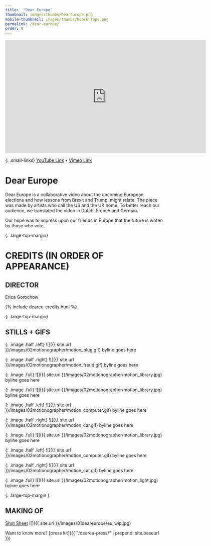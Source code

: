 ```yaml
---
title:  "Dear Europe"
thumbnail: images/thumbs/DearEurope.png
mobile-thumbnail: images/thumbs/DearEurope.png
permalink: /dear-europe/
order: 0
---
```


<div class='embed-container no-bottom-margin'>
    <iframe src="https://player.vimeo.com/video/171939446" width="640" height="360" frameborder="0" webkitallowfullscreen mozallowfullscreen allowfullscreen></iframe>
</div>

{: .small-links}
[YouTube Link](http://vimeo.com/171939446) • [Vimeo Link](http://vimeo.com/171939446)

# Dear Europe
Dear Europe is a collaborative video about the upcoming European elections and how lessons from Brexit and Trump, might relate. The piece was made by artists who call the US and the UK home. To better reach our audience, we translated the video in Dutch, French and German.

Our hope was to impress upon our friends in Europe that the future is writen by those who vote.

{: .large-top-margin}
# CREDITS (IN ORDER OF APPEARANCE)

## DIRECTOR
Erica Gorochow

{% include deareu-credits.html %}

{: .large-top-margin}
## STILLS + GIFS

{: .image .half .left}
![]({{ site.url }}/images/02motionographer/motion_plug.gif) byline goes here

{: .image .half .right}
![]({{ site.url }}/images/02motionographer/motion_freud.gif) byline goes here

{: .image .full}
![]({{ site.url }}/images/02motionographer/motion_library.jpg) byline goes here

{: .image .full}
![]({{ site.url }}/images/02motionographer/motion_library.jpg) byline goes here

{: .image .half .left}
![]({{ site.url }}/images/02motionographer/motion_computer.gif) byline goes here

{: .image .half .right}
![]({{ site.url }}/images/02motionographer/motion_car.gif) byline goes here

{: .image .full}
![]({{ site.url }}/images/02motionographer/motion_library.jpg) byline goes here

{: .image .half .left}
![]({{ site.url }}/images/02motionographer/motion_computer.gif) byline goes here

{: .image .half .right}
![]({{ site.url }}/images/02motionographer/motion_car.gif) byline goes here

{: .image .full}
![]({{ site.url }}/images/02motionographer/motion_light.jpg) byline goes here



{: .large-top-margin }
## MAKING OF
[Shot Sheet](https://docs.google.com/spreadsheets/d/1N5A9IW2XWXsn-t3c8Qlc89-Yv5gLCgSP8TTGoViwYts/edit?usp=sharing)
![]({{ site.url }}/images/01deareurope/eu_wip.jpg)


Want to know more? [press kit]({{ "/deareu-press/" | prepend: site.baseurl }})






